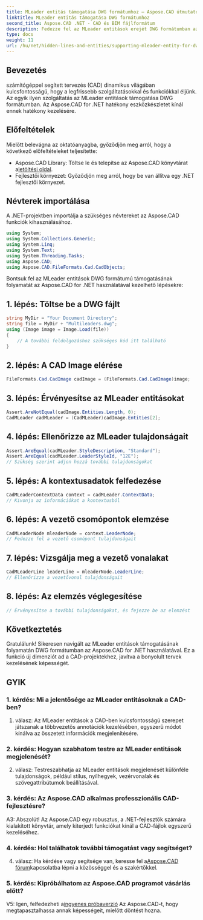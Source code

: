 ```yaml
---
title: MLeader entitás támogatása DWG formátumhoz – Aspose.CAD útmutató
linktitle: MLeader entitás támogatása DWG formátumhoz
second_title: Aspose.CAD .NET - CAD és BIM fájlformátum
description: Fedezze fel az MLeader entitások erejét DWG formátumban az Aspose.CAD for .NET segítségével. Emelje fel CAD-projektjeit könnyedén.
type: docs
weight: 11
url: /hu/net/hidden-lines-and-entities/supporting-mleader-entity-for-dwg-format/
---
```

## Bevezetés

számítógéppel segített tervezés (CAD) dinamikus világában kulcsfontosságú, hogy a legfrissebb szolgáltatásokkal és funkciókkal éljünk. Az egyik ilyen szolgáltatás az MLeader entitások támogatása DWG formátumban. Az Aspose.CAD for .NET hatékony eszközkészletet kínál ennek hatékony kezelésére.

## Előfeltételek

Mielőtt belevágna az oktatóanyagba, győződjön meg arról, hogy a következő előfeltételeket teljesítette:

-  Aspose.CAD Library: Töltse le és telepítse az Aspose.CAD könyvtárat a[letöltési oldal](https://releases.aspose.com/cad/net/).
- Fejlesztői környezet: Győződjön meg arról, hogy be van állítva egy .NET fejlesztői környezet.

## Névterek importálása

A .NET-projektben importálja a szükséges névtereket az Aspose.CAD funkciók kihasználásához.

```csharp
using System;
using System.Collections.Generic;
using System.Linq;
using System.Text;
using System.Threading.Tasks;
using Aspose.CAD;
using Aspose.CAD.FileFormats.Cad.CadObjects;
```

Bontsuk fel az MLeader entitások DWG formátumú támogatásának folyamatát az Aspose.CAD for .NET használatával kezelhető lépésekre:

## 1. lépés: Töltse be a DWG fájlt

```csharp
string MyDir = "Your Document Directory";
string file = MyDir + "Multileaders.dwg";
using (Image image = Image.Load(file))
{
    // A további feldolgozáshoz szükséges kód itt található
}
```

## 2. lépés: A CAD Image elérése

```csharp
FileFormats.Cad.CadImage cadImage = (FileFormats.Cad.CadImage)image;
```

## 3. lépés: Érvényesítse az MLeader entitásokat

```csharp
Assert.AreNotEqual(cadImage.Entities.Length, 0);
CadMLeader cadMLeader = (CadMLeader)cadImage.Entities[2];
```

## 4. lépés: Ellenőrizze az MLeader tulajdonságait

```csharp
Assert.AreEqual(cadMLeader.StyleDescription, "Standard");
Assert.AreEqual(cadMLeader.LeaderStyleId, "12E");
// Szükség szerint adjon hozzá további tulajdonságokat
```

## 5. lépés: A kontextusadatok felfedezése

```csharp
CadMLeaderContextData context = cadMLeader.ContextData;
// Kivonja az információkat a kontextusból
```

## 6. lépés: A vezető csomópontok elemzése

```csharp
CadMLeaderNode mleaderNode = context.LeaderNode;
// Fedezze fel a vezető csomópont tulajdonságait
```

## 7. lépés: Vizsgálja meg a vezető vonalakat

```csharp
CadMLeaderLine leaderLine = mleaderNode.LeaderLine;
// Ellenőrizze a vezetővonal tulajdonságait
```

## 8. lépés: Az elemzés véglegesítése

```csharp
// Érvényesítse a további tulajdonságokat, és fejezze be az elemzést
```

## Következtetés

Gratulálunk! Sikeresen navigált az MLeader entitások támogatásának folyamatán DWG formátumban az Aspose.CAD for .NET használatával. Ez a funkció új dimenziót ad a CAD-projektekhez, javítva a bonyolult tervek kezelésének képességét.

## GYIK

### 1. kérdés: Mi a jelentősége az MLeader entitásoknak a CAD-ben?

1. válasz: Az MLeader entitások a CAD-ben kulcsfontosságú szerepet játszanak a többvezetős annotációk kezelésében, egyszerű módot kínálva az összetett információk megjelenítésére.

### 2. kérdés: Hogyan szabhatom testre az MLeader entitások megjelenését?

2. válasz: Testreszabhatja az MLeader entitások megjelenését különféle tulajdonságok, például stílus, nyílhegyek, vezérvonalak és szövegattribútumok beállításával.

### 3. kérdés: Az Aspose.CAD alkalmas professzionális CAD-fejlesztésre?

A3: Abszolút! Az Aspose.CAD egy robusztus, a .NET-fejlesztők számára kialakított könyvtár, amely kiterjedt funkciókat kínál a CAD-fájlok egyszerű kezeléséhez.

### 4. kérdés: Hol találhatok további támogatást vagy segítséget?

4. válasz: Ha kérdése vagy segítsége van, keresse fel a[Aspose.CAD fórum](https://forum.aspose.com/c/cad/19)kapcsolatba lépni a közösséggel és a szakértőkkel.

### 5. kérdés: Kipróbálhatom az Aspose.CAD programot vásárlás előtt?

 V5: Igen, felfedezheti a[ingyenes próbaverzió](https://releases.aspose.com/) Az Aspose.CAD-t, hogy megtapasztalhassa annak képességeit, mielőtt döntést hozna.